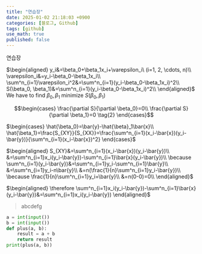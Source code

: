 ```yaml
---
title: "연습장"
date: 2025-01-02 21:18:03 +0900
categories: [블로그, Github]
tags: [github]
use_math: true
published: false
---
```


연습장

$\begin{aligned}
y_i&=\beta_0+\beta_1x_i+\varepsilon_i\ (i=1, 2, \cdots, n)\\
\varepsilon_i&=y_i-\beta_0-\beta_1x_i\\
\sum^n_{i=1}\varepsilon_i^2&=\sum^n_{i=1}(y_i-\beta_0-\beta_1x_i)^2\\
S(\beta_0, \beta_1)&=\sum^n_{i=1}(y_i-\beta_0-\beta_1x_i)^2\\
\end{aligned}$  
We have to find $\beta_0, \beta_1$ minimize $S(\beta_0, \beta_1)$

$$\begin{cases}
\frac{\partial S}{\partial \beta_0}=0\\
\frac{\partial S}{\partial \beta_1}=0
\tag{2}
\end{cases}$$

$\begin{cases}
\hat{\beta_0}=\bar{y}-\hat{\beta}_1\bar{x}\\
\hat{\beta_1}=\frac{S_{XY}}{S_{XX}}=\frac{\sum^n_{i=1}(x_i-\bar{x})(y_i-\bar{y})}{\sum^n_{i=1}(x_i-\bar{x})^2}
\end{cases}$

$\begin{aligned}
S_{XY}&=\sum^n_{i=1}(x_i-\bar{x})(y_i-\bar{y})\\
&=\sum^n_{i=1}x_i(y_i-\bar{y})-\sum^n_{i=1}\bar{x}(y_i-\bar{y})\\
\because \sum^n_{i=1}(y_i-\bar{y})&=\sum^n_{i=1}y_i-\sum^n_{i=1}\bar{y}\\
&=\sum^n_{i=1}y_i-n\bar{y}\\
&=n(\frac{1}{n}\sum^n_{i=1}y_i-\bar{y})\\
\because \frac{1}{n}\sum^n_{i=1}y_i=\bar{y}\\
&=n(0-0)=0\\
\end{aligned}$

$\begin{aligned}
\therefore \sum^n_{i=1}x_i(y_i-\bar{y})-\sum^n_{i=1}\bar{x}(y_i-\bar{y})&=\sum^n_{i=1}x_i(y_i-\bar{y})
\end{aligned}$

> abcdefg

````python
a = int(input())
b = int(input())
def plus(a, b):
    result = a + b
    return result
print(plus(a, b))
````